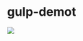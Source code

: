 # gulp-demot

<a href="https://nodei.co/npm/gulp-demot/"><img src="https://nodei.co/npm/gulp-demot.png"></a>
<!--[![NPM](https://nodei.co/npm/gulp-demot.png)](https://nodei.co/npm/gulp-demot/)-->
